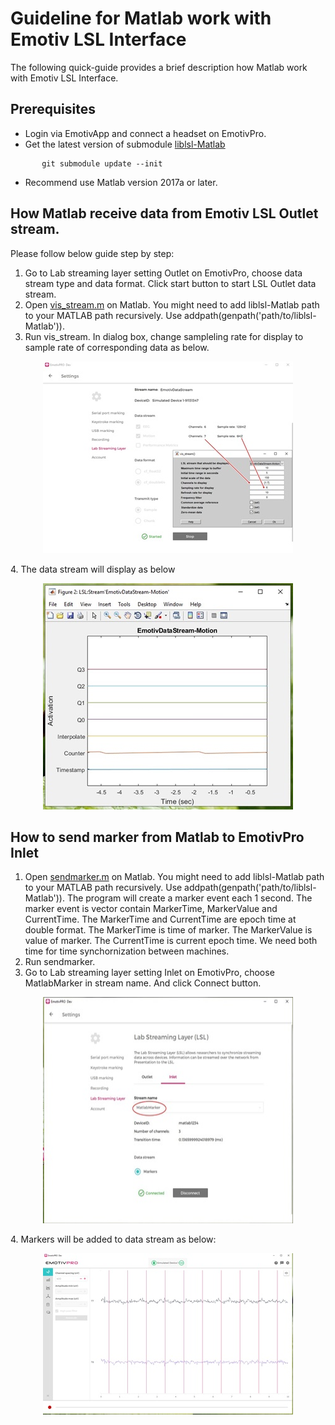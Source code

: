 # Guideline for Matlab work with Emotiv LSL Interface

The  following quick-guide provides a brief description how Matlab work with Emotiv LSL Interface.

## Prerequisites
* Login via EmotivApp and connect a headset on EmotivPro.
* Get the latest version of submodule [liblsl-Matlab](https://github.com/labstreaminglayer/liblsl-Matlab.git) 
```
       git submodule update --init
```
* Recommend use Matlab version 2017a or later.


## How Matlab receive data from Emotiv LSL Outlet stream.
Please follow below guide step by step:

1. Go to Lab streaming layer setting Outlet on EmotivPro, choose data stream type and data format.
Click start button to start LSL Outlet data stream.
2. Open [vis_stream.m](./vis_stream.m) on Matlab. You might need to add liblsl-Matlab path to your MATLAB path recursively. Use addpath(genpath('path/to/liblsl-Matlab')).
3. Run vis_stream. In dialog box, change sampleling rate for display to sample rate of corresponding data as below.
<p align="center">
  <img width="400" height="307" src="https://github.com/Emotiv/labstreaminglayer/blob/emotiv-lsl/docs/images/matlab-configure-eegOutlet_400x307.jpg">
</p>
4. The data stream will display as below
<p align="center">
  <img width="400" height="362" src="https://github.com/Emotiv/labstreaminglayer/blob/emotiv-lsl/docs/images/matlab-display-eegOutlet_400x362.jpg">
</p>


## How to send marker from Matlab to EmotivPro Inlet
1. Open [sendmarker.m](./sendmarker.m) on Matlab. You might need to add liblsl-Matlab path to your MATLAB path recursively. Use addpath(genpath('path/to/liblsl-Matlab')).
The program will create a marker event each 1 second. The marker event is vector contain MarkerTime, MarkerValue and CurrentTime. The MarkerTime and CurrentTime are epoch time at double format.
The MarkerTime is time of marker. The MarkerValue is value of marker. The CurrentTime is current epoch time. We need both time for time synchornization between machines.
2. Run sendmarker.
3. Go to Lab streaming layer setting Inlet on EmotivPro, choose MatlabMarker in stream name. And click Connect button.
<p align="center">
  <img width="400" height="362" src="https://github.com/Emotiv/labstreaminglayer/blob/emotiv-lsl/docs/images/matlab-marker-Inlet_400x317.jpg">
</p>
4. Markers will be added to data stream as below:
<p align="center">
  <img width="400" height="258" src="https://github.com/Emotiv/labstreaminglayer/blob/emotiv-lsl/docs/images/matlab-markerResult-Inlet_400x258.jpg">
</p>



